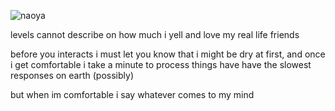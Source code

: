 ![naoya](https://i.pinimg.com/736x/2e/93/47/2e9347eb6d8501cd051a91bb21d03ec4.jpg)

levels cannot describe on how much i yell and love my real life friends

before you interacts i must let you know that i might be dry at first, and once i get comfortable i take a minute to process things have have the slowest responses on earth (possibly)

but when im comfortable i say whatever comes to my mind
